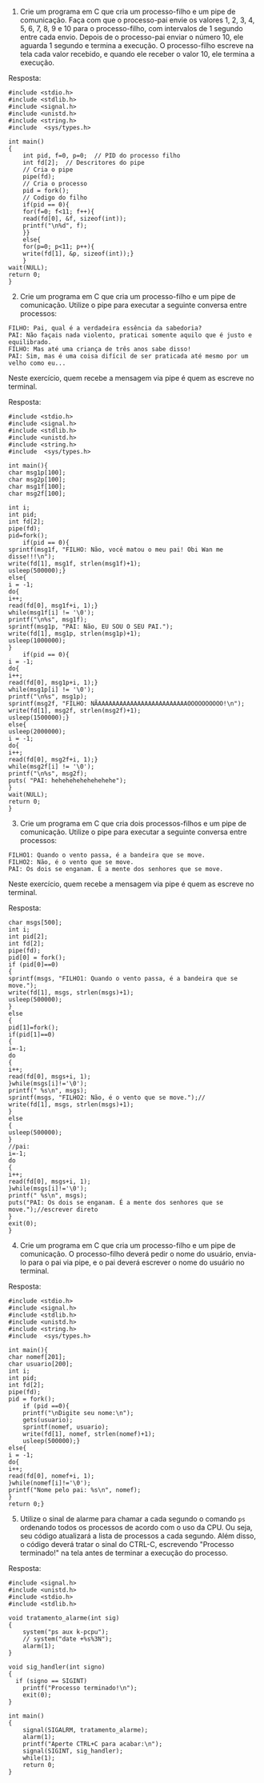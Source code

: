 1. Crie um programa em C que cria um processo-filho e um pipe de comunicação. Faça com que o processo-pai envie os valores 1, 2, 3, 4, 5, 6, 7, 8, 9 e 10 para o processo-filho, com intervalos de 1 segundo entre cada envio. Depois de o processo-pai enviar o número 10, ele aguarda 1 segundo e termina a execução. O processo-filho escreve na tela cada valor recebido, e quando ele receber o valor 10, ele termina a execução.

Resposta: 

```
#include <stdio.h>
#include <stdlib.h>
#include <signal.h>
#include <unistd.h>
#include <string.h>
#include  <sys/types.h>

int main()
{
	int pid, f=0, p=0;	// PID do processo filho
	int fd[2];	// Descritores do pipe
	// Cria o pipe
	pipe(fd);
	// Cria o processo
	pid = fork();
	// Codigo do filho
	if(pid == 0){
	for(f=0; f<11; f++){
	read(fd[0], &f, sizeof(int));
	printf("\n%d", f);
	}}
	else{
	for(p=0; p<11; p++){
 	write(fd[1], &p, sizeof(int));}
	}
wait(NULL);
return 0;
} 
```

2. Crie um programa em C que cria um processo-filho e um pipe de comunicação. Utilize o pipe para executar a seguinte conversa entre processos:

```
FILHO: Pai, qual é a verdadeira essência da sabedoria?
PAI: Não façais nada violento, praticai somente aquilo que é justo e equilibrado.
FILHO: Mas até uma criança de três anos sabe disso!
PAI: Sim, mas é uma coisa difícil de ser praticada até mesmo por um velho como eu...
```

Neste exercício, quem recebe a mensagem via pipe é quem as escreve no terminal.

Resposta: 
```
#include <stdio.h>
#include <signal.h>
#include <stdlib.h>
#include <unistd.h>
#include <string.h>
#include  <sys/types.h>

int main(){
char msg1p[100];
char msg2p[100];
char msg1f[100];
char msg2f[100];

int i;
int pid;
int fd[2];
pipe(fd);
pid=fork();
	if(pid == 0){
sprintf(msg1f, "FILHO: Não, você matou o meu pai! Obi Wan me disse!!!\n");
write(fd[1], msg1f, strlen(msg1f)+1);
usleep(500000);}
else{
i = -1;
do{
i++;
read(fd[0], msg1f+i, 1);}
while(msg1f[i] != '\0');
printf("\n%s", msg1f);
sprintf(msg1p, "PAI: Não, EU SOU O SEU PAI.");
write(fd[1], msg1p, strlen(msg1p)+1);
usleep(1000000);
}
	if(pid == 0){
i = -1;
do{
i++;
read(fd[0], msg1p+i, 1);}
while(msg1p[i] != '\0');
printf("\n%s", msg1p);
sprintf(msg2f, "FILHO: NÃAAAAAAAAAAAAAAAAAAAAAAAAAOOOOOOOOOO!\n");
write(fd[1], msg2f, strlen(msg2f)+1);
usleep(1500000);}
else{
usleep(2000000);
i = -1;
do{
i++;
read(fd[0], msg2f+i, 1);}
while(msg2f[i] != '\0');
printf("\n%s", msg2f);
puts( "PAI: hehehehehehehehehe");
}
wait(NULL);
return 0;
}
```

3. Crie um programa em C que cria dois processos-filhos e um pipe de comunicação. Utilize o pipe para executar a seguinte conversa entre processos:

```
FILHO1: Quando o vento passa, é a bandeira que se move.
FILHO2: Não, é o vento que se move.
PAI: Os dois se enganam. É a mente dos senhores que se move.
```

Neste exercício, quem recebe a mensagem via pipe é quem as escreve no terminal.

Resposta: 

```
char msgs[500];
int i;
int pid[2];
int fd[2];
pipe(fd);
pid[0] = fork();
if (pid[0]==0)
{
sprintf(msgs, "FILHO1: Quando o vento passa, é a bandeira que se move.");
write(fd[1], msgs, strlen(msgs)+1);
usleep(500000);
}
else
{
pid[1]=fork();
if(pid[1]==0)
{
i=-1;
do
{
i++;
read(fd[0], msgs+i, 1);
}while(msgs[i]!='\0');
printf(" %s\n", msgs);
sprintf(msgs, "FILHO2: Não, é o vento que se move.");//
write(fd[1], msgs, strlen(msgs)+1);
}
else
{
usleep(500000);
}
//pai:
i=-1;
do
{
i++;
read(fd[0], msgs+i, 1);
}while(msgs[i]!='\0');
printf(" %s\n", msgs);
puts("PAI: Os dois se enganam. É a mente dos senhores que se move.");//escrever direto
}
exit(0);
}
```

4. Crie um programa em C que cria um processo-filho e um pipe de comunicação. O processo-filho deverá pedir o nome do usuário, envia-lo para o pai via pipe, e o pai deverá escrever o nome do usuário no terminal.

Resposta: 

```
#include <stdio.h>
#include <signal.h>
#include <stdlib.h>
#include <unistd.h>
#include <string.h>
#include  <sys/types.h>

int main(){
char nomef[201];
char usuario[200];
int i;
int pid;
int fd[2];
pipe(fd);
pid = fork();
	if (pid ==0){
	printf("\nDigite seu nome:\n");
	gets(usuario);
	sprintf(nomef, usuario);
	write(fd[1], nomef, strlen(nomef)+1);
	usleep(500000);}
else{
i = -1;
do{
i++;
read(fd[0], nomef+i, 1);
}while(nomef[i]!='\0');
printf("Nome pelo pai: %s\n", nomef);
}
return 0;}
```

5. Utilize o sinal de alarme para chamar a cada segundo o comando `ps` ordenando todos os processos de acordo com o uso da CPU. Ou seja, seu código atualizará a lista de processos a cada segundo. Além disso, o código deverá tratar o sinal do CTRL-C, escrevendo "Processo terminado!" na tela antes de terminar a execução do processo.

Resposta: 

```
#include <signal.h>
#include <unistd.h>
#include <stdio.h>
#include <stdlib.h>

void tratamento_alarme(int sig)
{
	system("ps aux k-pcpu");
	// system("date +%s%3N");
	alarm(1);
}

void sig_handler(int signo)
{
  if (signo == SIGINT)
    printf("Processo terminado!\n");
	exit(0);
}

int main()
{
	signal(SIGALRM, tratamento_alarme);
	alarm(1);
	printf("Aperte CTRL+C para acabar:\n");
	signal(SIGINT, sig_handler);	
	while(1);
	return 0;
}
```


